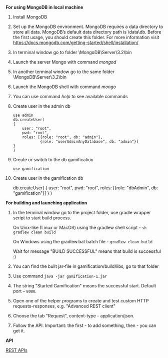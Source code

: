  **For using MongoDB in local machine**
 1. Install MongoDB
 2. Set up the MongoDB environment.
    MongoDB requires a data directory to store all data. MongoDB’s 
    default data directory path is \data\db. Before the first usage,
    you should create this folder. For more information visit 
    https://docs.mongodb.com/getting-started/shell/installation/
 3. In terminal window go to folder \MongoDB\Server\3.2\bin
 4. Launch the server Mongo with command _mongod_
 5. In another terminal window go to the same folder \MongoDB\Server\3.2\bin
 6. Launch the MongoDB shell with command _mongo_
 7. You can use command _help_ to see available commands
 8. Create user in the admin db
 
        use admin
        db.createUser(
        {
            user: "root",
            pwd: "root",
            roles: [{role: "root", db: "admin"},
                    {role: "userAdminAnyDatabase", db: "admin"}]
        }
        )
        
 9. Create or switch to the db gamification
 
        use gamification
 10. Create user in the gamification db
 
        db.createUser(
        {
            user: "root",
            pwd: "root",
            roles: [{role: "dbAdmin", db: "gamification"}]
        }
        )
        
 **For building and launching application**
 1. In the terminal window go to the project folder,
    use gradle wrapper script to start build process.
    
    On Unix-like (Linux or  MacOS) using the gradlew shell script  - `sh gradlew clean build` 
    
    On Windows using the gradlew.bat batch file  - `gradlew clean build`
    
    Wait for message "BUILD SUCCESSFUL" means that  build is successful :)
 2. You can find the built jar-file in gamification/build/libs,
    go to that folder
 3. Use command `java -jar gamification-1.jar`
 4. The string "Started Gamification" means the successful start. 
    Default port – `8080`.
 5. Open one of the helper programs to create and test custom HTTP
    requests-responses, e.g. "Advanced REST client"
 6. Choose the tab "Request", content-type - application/json.
 7. Follow the API. Important: the first - to add something,
    then - you can get it.
    
 **API**
 
[REST APIs](https://github.com/JuniorsJava/gamification/wiki/REST-APIs)